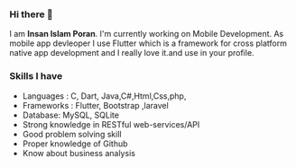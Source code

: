 ### Hi there 👋


I am **Insan Islam Poran**. I'm currently working on Mobile Development. As mobile app devleoper I use Flutter which is a framework for cross platform native app development and I really love it.and use in your profile.

### Skills I have
- Languages : C, Dart, Java,C#,Html,Css,php,
- Frameworks : Flutter, Bootstrap ,laravel
- Database: MySQL, SQLite
- Strong knowledge in RESTful web-services/API
- Good problem solving skill
- Proper knowledge of Github
- Know about business analysis

